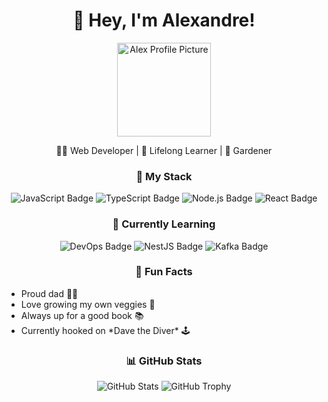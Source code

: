 <h1 align="center">👋 Hey, I'm Alexandre!</h1>

<p align="center">
  <img src="https://github.com/axyor.png" alt="Alex Profile Picture" width="150" height="150"> 
</p>

<p align="center">
  👨‍💻 Web Developer | 🌱 Lifelong Learner | 🌿 Gardener
</p>

<h3 align="center">🚀 My Stack</h3>

<p align="center">
  <img src="https://img.shields.io/badge/JavaScript-F7DF1E?style=for-the-badge&logo=javascript&logoColor=black" alt="JavaScript Badge">
  <img src="https://img.shields.io/badge/TypeScript-007ACC?style=for-the-badge&logo=typescript&logoColor=white" alt="TypeScript Badge">
  <img src="https://img.shields.io/badge/Node.js-43853D?style=for-the-badge&logo=node.js&logoColor=white" alt="Node.js Badge">
  <img src="https://img.shields.io/badge/React-20232A?style=for-the-badge&logo=react&logoColor=61DAFB" alt="React Badge">
</p>

<h3 align="center">🌱 Currently Learning</h3>

<p align="center">
  <img src="https://img.shields.io/badge/DevOps-000?style=for-the-badge&logo=devops" alt="DevOps Badge">
  <img src="https://img.shields.io/badge/NestJS-E0234E?style=for-the-badge&logo=nestjs" alt="NestJS Badge">
  <img src="https://img.shields.io/badge/Kafka-000?style=for-the-badge&logo=apachekafka" alt="Kafka Badge">
</p>

<h3 align="center">🤔 Fun Facts</h3>

<ul>
  <li>Proud dad 👨‍👧</li>
  <li>Love growing my own veggies 🍅</li>
  <li>Always up for a good book 📚</li>
  <li>Currently hooked on *Dave the Diver* 🕹️</li>
</ul>

<h3 align="center">📊 GitHub Stats</h3>

<p align="center">
  <img src="https://github-readme-stats.vercel.app/api?username=axyor&show_icons=true&theme=radical" alt="GitHub Stats">
<img src="https://github-profile-trophy.vercel.app/?username=axyor&theme=radical&no-frame=true&no-bg=true&margin-w=4" alt="GitHub Trophy">
</p>
